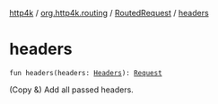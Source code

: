 [http4k](../../index.md) / [org.http4k.routing](../index.md) / [RoutedRequest](index.md) / [headers](./headers.md)

# headers

`fun headers(headers: `[`Headers`](../../org.http4k.core/-headers.md)`): `[`Request`](../../org.http4k.core/-request/index.md)

(Copy &amp;) Add all passed headers.

